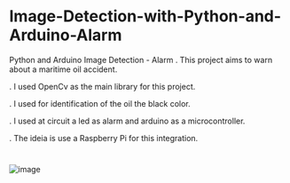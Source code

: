 # Image-Detection-with-Python-and-Arduino-Alarm
Python and Arduino Image Detection - Alarm
. This project aims to warn about a maritime oil accident.

. I used OpenCv as the main library for this project.

. I used for identification of the oil the black color. 

. I used at circuit a led as alarm and arduino as a microcontroller. 

. The ideia is use a Raspberry Pi for this integration. 

#
   ![image](https://user-images.githubusercontent.com/65060007/129152638-99c484ba-15d4-4365-a53c-825c66eb358b.png)

